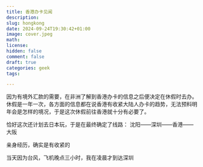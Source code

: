 ```yaml
---
title: 香港办卡见闻
description: 
slug: hongkong
date: 2024-09-24T19:30:42+01:00
image: cover.jpeg
math: 
license: 
hidden: false
comment: false
draft: true
categories: geek
tags:

---
```


因为有境外汇款的需要，在非洲了解到香港办卡的信息之后便决定在休假时去办。休假是一年一次，各方面的信息都在说香港有收紧大陆人办卡的趋势，无法预料明年会是怎样的境况，于是这次休假前往香港就十分有必要了。

恰好这次还计划去日本玩，于是在最终确定了线路：
沈阳——深圳——香港——大阪

亲身经历，确实是有收紧的

当天因为台风，飞机晚点三小时，我在凌晨才到达深圳